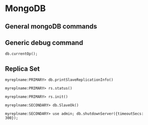 # MongoDB

## General mongoDB commands



## Generic debug command

    db.currentOp();


## Replica Set 

    myreplname:PRIMARY> db.printSlaveReplicationInfo()

    myreplname:PRIMARY> rs.status()

    myreplname:PRIMARY> rs.init()

    myreplname:SECONDARY> db.SlaveOk()

    myreplname:SECONDARY> use admin; db.shutdownServer({timeoutSecs: 300});


